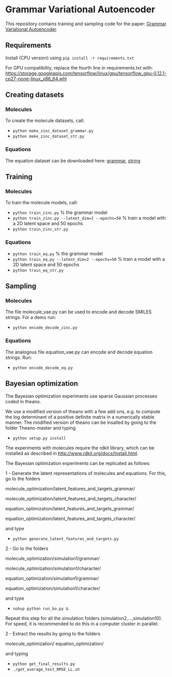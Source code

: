 # Grammar Variational Autoencoder

This repository contains training and sampling code for the paper: <a href="https://arxiv.org/abs/1703.01925">Grammar Variational Autoencoder</a>.


## Requirements

Install (CPU version) using `pip install -r requirements.txt`

For GPU compatibility, replace the fourth line in requirements.txt with: https://storage.googleapis.com/tensorflow/linux/gpu/tensorflow_gpu-0.12.1-cp27-none-linux_x86_64.whl


## Creating datasets

### Molecules

To create the molecule datasets, call:

* `python make_zinc_dataset_grammar.py`
* `python make_zinc_dataset_str.py`

### Equations

The equation dataset can be downloaded here: [grammar](https://www.dropbox.com/s/yq1gpygw3oq1grq/eq2_grammar_dataset.h5?dl=0), [string](https://www.dropbox.com/s/gn3iq2ykrs0dqwb/eq2_str_dataset.h5?dl=0)


## Training

### Molecules

To train the molecule models, call:

* `python train_zinc.py` % the grammar model
* `python train_zinc.py --latent_dim=2 --epochs=50` % train a model with a 2D latent space and 50 epochs 
* `python train_zinc_str.py`

### Equations

* `python train_eq.py` % the grammar model
* `python train_eq.py --latent_dim=2 --epochs=50` % train a model with a 2D latent space and 50 epochs 
* `python train_eq_str.py`


## Sampling

### Molecules

The file molecule_vae.py can be used to encode and decode SMILES strings. For a demo run:

* `python encode_decode_zinc.py`

### Equations

The analogous file equation_vae.py can encode and decode equation strings. Run:

* `python encode_decode_eq.py`

## Bayesian optimization

The Bayesian optimization experiments use sparse Gaussian processes coded in theano.

We use a modified version of theano with a few add ons, e.g. to compute
the log determinant of a positive definite matrix in a numerically stable
manner. The modified version of theano can be insalled by going to the folder
Theano-master and typing

* `python setup.py install`

The experiments with molecules require the rdkit library, which can be installed as described in 
<a href="http://www.rdkit.org/docs/Install.html">http://www.rdkit.org/docs/Install.html</a>.

The Bayesian optimization experiments can be replicated as follows:

1 - Generate the latent representations of molecules and equations. For this, go to the folders

molecule_optimization/latent_features_and_targets_grammar/

molecule_optimization/latent_features_and_targets_character/

equation_optimization/latent_features_and_targets_grammar/

equation_optimization/latent_features_and_targets_character/

and type

* `python generate_latent_features_and_targets.py`

2 - Go to the folders

molecule_optimization/simulation1/grammar/

molecule_optimization/simulation1/character/

equation_optimization/simulation1/grammar/

equation_optimization/simulation1/character/

and type

* `nohup python run_bo.py &`

Repeat this step for all the simulation folders (simulation2,...,simulation10).
For speed, it is recommended to do this in a computer cluster in parallel.

2 - Extract the results by going to the folders

molecule_optimization/
equation_optimization/

and typing

* `python get_final_results.py`
* `./get_average_test_RMSE_LL.sh`
